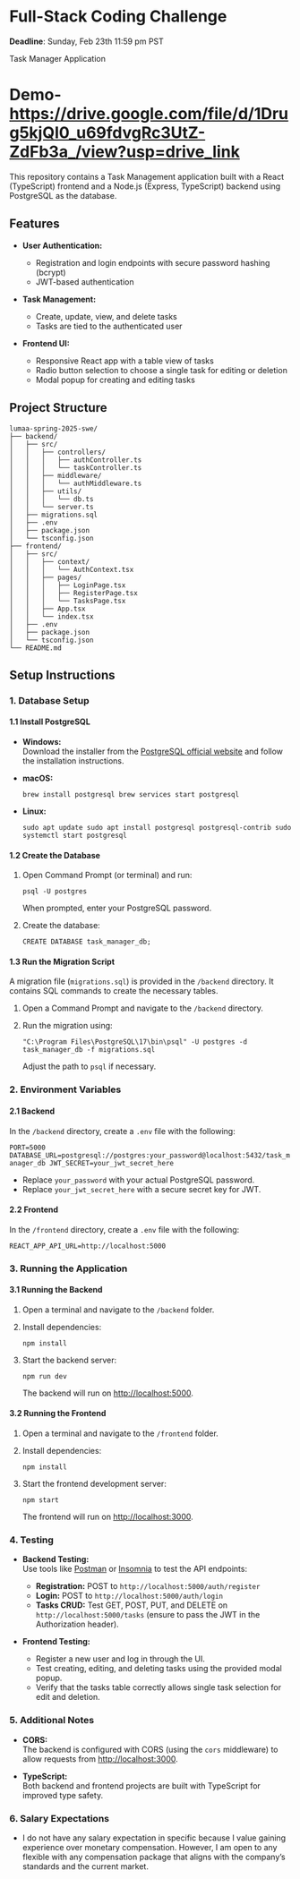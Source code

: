 # Full-Stack Coding Challenge

**Deadline**: Sunday, Feb 23th 11:59 pm PST

Task Manager Application

Demo-https://drive.google.com/file/d/1Drug5kjQI0_u69fdvgRc3UtZ-ZdFb3a_/view?usp=drive_link
========================

This repository contains a Task Management application built with a React (TypeScript) frontend and a Node.js (Express, TypeScript) backend using PostgreSQL as the database.

Features
--------

-   **User Authentication:**

    -   Registration and login endpoints with secure password hashing (bcrypt)
    -   JWT-based authentication
-   **Task Management:**

    -   Create, update, view, and delete tasks
    -   Tasks are tied to the authenticated user
-   **Frontend UI:**

    -   Responsive React app with a table view of tasks
    -   Radio button selection to choose a single task for editing or deletion
    -   Modal popup for creating and editing tasks

Project Structure
-----------------
```
lumaa-spring-2025-swe/
├── backend/         
│   ├── src/
│   │   ├── controllers/
│   │   │   ├── authController.ts
│   │   │   └── taskController.ts
│   │   ├── middleware/
│   │   │   └── authMiddleware.ts
│   │   ├── utils/
│   │   │   └── db.ts
│   │   └── server.ts
│   ├── migrations.sql    
│   ├── .env              
│   ├── package.json
│   └── tsconfig.json
├── frontend/        
│   ├── src/
│   │   ├── context/
│   │   │   └── AuthContext.tsx
│   │   ├── pages/
│   │   │   ├── LoginPage.tsx
│   │   │   ├── RegisterPage.tsx
│   │   │   └── TasksPage.tsx
│   │   ├── App.tsx
│   │   └── index.tsx
│   ├── .env              
│   ├── package.json
│   └── tsconfig.json      
└── README.md
```
Setup Instructions
------------------

### 1\. Database Setup

#### 1.1 Install PostgreSQL

-   **Windows:**\
    Download the installer from the [PostgreSQL official website](https://www.postgresql.org/download/windows/) and follow the installation instructions.

-   **macOS:**

    `brew install postgresql
    brew services start postgresql`

-   **Linux:**

    `sudo apt update
    sudo apt install postgresql postgresql-contrib
    sudo systemctl start postgresql`

#### 1.2 Create the Database

1.  Open Command Prompt (or terminal) and run:

    `psql -U postgres`

    When prompted, enter your PostgreSQL password.

2.  Create the database:

    `CREATE DATABASE task_manager_db;`

#### 1.3 Run the Migration Script

A migration file (`migrations.sql`) is provided in the `/backend` directory. It contains SQL commands to create the necessary tables.

1.  Open a Command Prompt and navigate to the `/backend` directory.
2.  Run the migration using:

    `"C:\Program Files\PostgreSQL\17\bin\psql" -U postgres -d task_manager_db -f migrations.sql`

    Adjust the path to `psql` if necessary.

### 2\. Environment Variables

#### 2.1 Backend

In the `/backend` directory, create a `.env` file with the following:

`PORT=5000
DATABASE_URL=postgresql://postgres:your_password@localhost:5432/task_manager_db
JWT_SECRET=your_jwt_secret_here`

-   Replace `your_password` with your actual PostgreSQL password.
-   Replace `your_jwt_secret_here` with a secure secret key for JWT.

#### 2.2 Frontend

In the `/frontend` directory, create a `.env` file with the following:

`REACT_APP_API_URL=http://localhost:5000`

### 3\. Running the Application

#### 3.1 Running the Backend

1.  Open a terminal and navigate to the `/backend` folder.
2.  Install dependencies:

    `npm install`

3.  Start the backend server:

    `npm run dev`

    The backend will run on <http://localhost:5000>.

#### 3.2 Running the Frontend

1.  Open a terminal and navigate to the `/frontend` folder.
2.  Install dependencies:

    `npm install`

3.  Start the frontend development server:

    `npm start`

    The frontend will run on <http://localhost:3000>.

### 4\. Testing

-   **Backend Testing:**\
    Use tools like [Postman](https://www.postman.com/) or [Insomnia](https://insomnia.rest/) to test the API endpoints:

    -   **Registration:** POST to `http://localhost:5000/auth/register`
    -   **Login:** POST to `http://localhost:5000/auth/login`
    -   **Tasks CRUD:** Test GET, POST, PUT, and DELETE on `http://localhost:5000/tasks` (ensure to pass the JWT in the Authorization header).
-   **Frontend Testing:**

    -   Register a new user and log in through the UI.
    -   Test creating, editing, and deleting tasks using the provided modal popup.
    -   Verify that the tasks table correctly allows single task selection for edit and deletion.

### 5\. Additional Notes

-   **CORS:**\
    The backend is configured with CORS (using the `cors` middleware) to allow requests from <http://localhost:3000>.

-   **TypeScript:**\
    Both backend and frontend projects are built with TypeScript for improved type safety.

### 6\. Salary Expectations
 -  I do not have any salary expectation in specific because I value gaining experience over monetary compensation. 
    However, I am open to any flexible with any compensation package that aligns with the company’s standards and the 
    current market.
